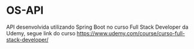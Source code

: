 # OS-API

API desenvolvida utilizando Spring Boot no curso Full Stack Developer da Udemy, segue link do curso https://www.udemy.com/course/curso-full-stack-developer/
